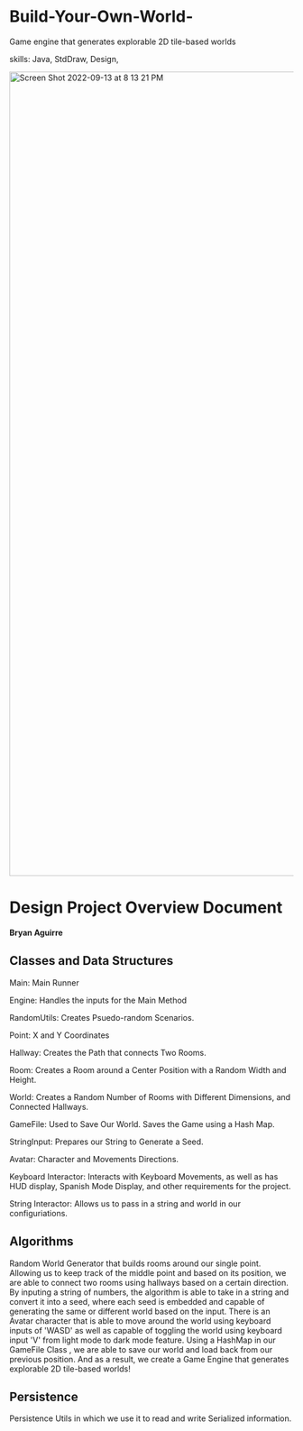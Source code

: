 # Build-Your-Own-World-

Game engine that generates explorable 2D tile-based worlds 


skills: Java, StdDraw, Design,



<img width="1427" alt="Screen Shot 2022-09-13 at 8 13 21 PM" src="https://user-images.githubusercontent.com/107953902/190051156-3bcac045-f772-4035-a4bd-5483fc6e6768.png">



# Design Project Overview Document

**Bryan Aguirre**


## Classes and Data Structures

Main: Main Runner

Engine: Handles the inputs for the Main Method

RandomUtils: Creates Psuedo-random Scenarios.

Point: X and Y Coordinates

Hallway: Creates the Path that connects Two Rooms.

Room: Creates a Room around a Center Position with a Random Width and Height.

World: Creates a Random Number of Rooms with Different Dimensions, and Connected Hallways.

GameFile: Used to Save Our World. Saves the Game using a Hash Map.

StringInput: Prepares our String to Generate a Seed.

Avatar: Character and Movements Directions.

Keyboard Interactor: Interacts with Keyboard Movements, as well as has HUD display, Spanish Mode Display, and other requirements for the project. 

String Interactor: Allows us to pass in a string and world in our configuriations. 

## Algorithms

Random World Generator that builds rooms around our single point. Allowing us to keep track of the middle point and based on its position, we are able to connect two rooms using hallways based on a certain direction. By inputing a string of numbers, the algorithm is able to take in a string and convert it into a seed, where each seed is embedded and capable of generating the same or different world based on the input. There is an Avatar character that is able to move around the world using keyboard inputs of 'WASD' as well as capable of toggling the world using keyboard input 'V' from light mode to dark mode feature. Using a HashMap in our GameFile Class , we are able to save our world and load back from our previous position. And as a result, we create a Game Engine that generates explorable 2D tile-based worlds! 

## Persistence
Persistence Utils in which we use it to read and write Serialized information. 

